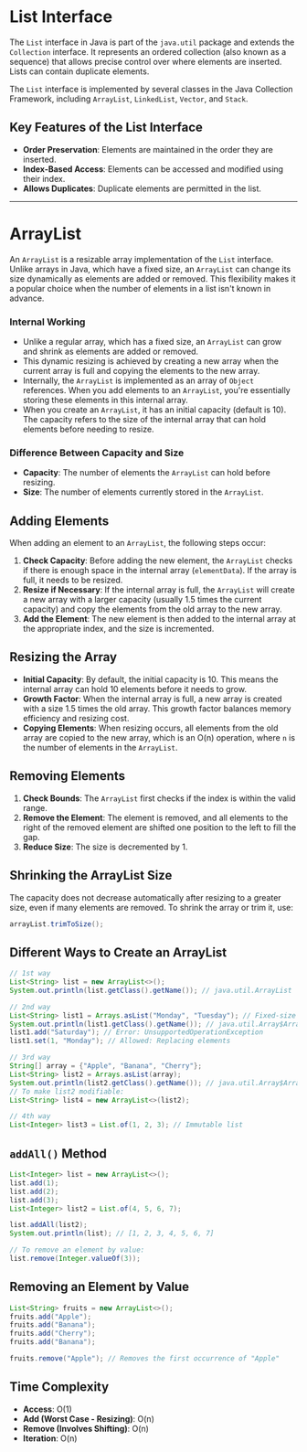# List Interface

The `List` interface in Java is part of the `java.util` package and extends the `Collection` interface. It represents an ordered collection (also known as a sequence) that allows precise control over where elements are inserted. Lists can contain duplicate elements.

The `List` interface is implemented by several classes in the Java Collection Framework, including `ArrayList`, `LinkedList`, `Vector`, and `Stack`.

## Key Features of the List Interface

- **Order Preservation**: Elements are maintained in the order they are inserted.
- **Index-Based Access**: Elements can be accessed and modified using their index.
- **Allows Duplicates**: Duplicate elements are permitted in the list.

---

# ArrayList

An `ArrayList` is a resizable array implementation of the `List` interface. Unlike arrays in Java, which have a fixed size, an `ArrayList` can change its size dynamically as elements are added or removed. This flexibility makes it a popular choice when the number of elements in a list isn't known in advance.

### Internal Working

- Unlike a regular array, which has a fixed size, an `ArrayList` can grow and shrink as elements are added or removed.
- This dynamic resizing is achieved by creating a new array when the current array is full and copying the elements to the new array.
- Internally, the `ArrayList` is implemented as an array of `Object` references. When you add elements to an `ArrayList`, you're essentially storing these elements in this internal array.
- When you create an `ArrayList`, it has an initial capacity (default is 10). The capacity refers to the size of the internal array that can hold elements before needing to resize.

### Difference Between Capacity and Size

- **Capacity**: The number of elements the `ArrayList` can hold before resizing.
- **Size**: The number of elements currently stored in the `ArrayList`.

## Adding Elements

When adding an element to an `ArrayList`, the following steps occur:

1. **Check Capacity**: Before adding the new element, the `ArrayList` checks if there is enough space in the internal array (`elementData`). If the array is full, it needs to be resized.
2. **Resize if Necessary**: If the internal array is full, the `ArrayList` will create a new array with a larger capacity (usually 1.5 times the current capacity) and copy the elements from the old array to the new array.
3. **Add the Element**: The new element is then added to the internal array at the appropriate index, and the size is incremented.

## Resizing the Array

- **Initial Capacity**: By default, the initial capacity is 10. This means the internal array can hold 10 elements before it needs to grow.
- **Growth Factor**: When the internal array is full, a new array is created with a size 1.5 times the old array. This growth factor balances memory efficiency and resizing cost.
- **Copying Elements**: When resizing occurs, all elements from the old array are copied to the new array, which is an O(n) operation, where `n` is the number of elements in the `ArrayList`.

## Removing Elements

1. **Check Bounds**: The `ArrayList` first checks if the index is within the valid range.
2. **Remove the Element**: The element is removed, and all elements to the right of the removed element are shifted one position to the left to fill the gap.
3. **Reduce Size**: The size is decremented by 1.

## Shrinking the ArrayList Size

The capacity does not decrease automatically after resizing to a greater size, even if many elements are removed. To shrink the array or trim it, use:

```java
arrayList.trimToSize();
```

## Different Ways to Create an ArrayList

```java
// 1st way
List<String> list = new ArrayList<>();
System.out.println(list.getClass().getName()); // java.util.ArrayList

// 2nd way
List<String> list1 = Arrays.asList("Monday", "Tuesday"); // Fixed-size list
System.out.println(list1.getClass().getName()); // java.util.Array$ArrayList
list1.add("Saturday"); // Error: UnsupportedOperationException
list1.set(1, "Monday"); // Allowed: Replacing elements

// 3rd way
String[] array = {"Apple", "Banana", "Cherry"};
List<String> list2 = Arrays.asList(array);
System.out.println(list2.getClass().getName()); // java.util.Array$ArrayList
// To make list2 modifiable:
List<String> list4 = new ArrayList<>(list2);

// 4th way
List<Integer> list3 = List.of(1, 2, 3); // Immutable list
```

## `addAll()` Method

```java
List<Integer> list = new ArrayList<>();
list.add(1);
list.add(2);
list.add(3);
List<Integer> list2 = List.of(4, 5, 6, 7);

list.addAll(list2);
System.out.println(list); // [1, 2, 3, 4, 5, 6, 7]

// To remove an element by value:
list.remove(Integer.valueOf(3));
```

## Removing an Element by Value

```java
List<String> fruits = new ArrayList<>();
fruits.add("Apple");
fruits.add("Banana");
fruits.add("Cherry");
fruits.add("Banana");

fruits.remove("Apple"); // Removes the first occurrence of "Apple"
```

## Time Complexity

- **Access**: O(1)
- **Add (Worst Case - Resizing)**: O(n)
- **Remove (Involves Shifting)**: O(n)
- **Iteration**: O(n)
